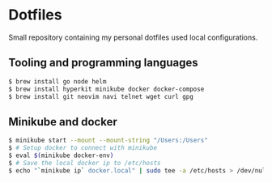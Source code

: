 # Dotfiles

Small repository containing my personal dotfiles used local configurations.

## Tooling and programming languages

```sh
$ brew install go node helm
$ brew install hyperkit minikube docker docker-compose
$ brew install git neovim navi telnet wget curl gpg
```

## Minikube and docker

```sh
$ minikube start --mount --mount-string "/Users:/Users"
$ # Setup docker to connect with minikube
$ eval $(minikube docker-env)
$ # Save the local docker ip to /etc/hosts
$ echo "`minikube ip` docker.local" | sudo tee -a /etc/hosts > /dev/null
```

